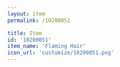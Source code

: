 ```yaml
---
layout: item
permalink: /10200051

title: Item
id: '10200051'
item_name: 'Flaming Hair'
icon_url: 'customize/10200051.png'
---
```

